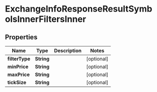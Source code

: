 

# ExchangeInfoResponseResultSymbolsInnerFiltersInner


## Properties

| Name | Type | Description | Notes |
|------------ | ------------- | ------------- | -------------|
|**filterType** | **String** |  |  [optional] |
|**minPrice** | **String** |  |  [optional] |
|**maxPrice** | **String** |  |  [optional] |
|**tickSize** | **String** |  |  [optional] |



